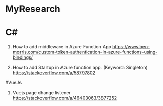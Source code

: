 # MyResearch

# C#
1. How to add middleware in Azure Function App
https://www.ben-morris.com/custom-token-authentication-in-azure-functions-using-bindings/

2. How to add Startup in Azure function app. (Keyword: Singleton)
https://stackoverflow.com/a/58797802


#VueJs

1. Vuejs page change listener
https://stackoverflow.com/a/46403063/3877252
